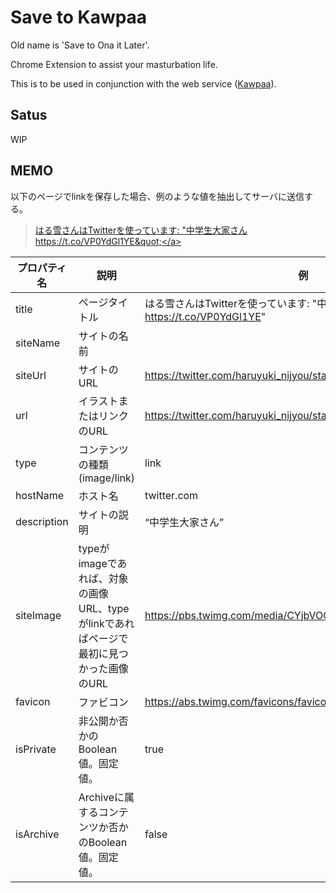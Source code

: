 Save to Kawpaa
====

Old name is 'Save to Ona it Later'.

Chrome Extension to assist your masturbation life.

This is to be used in conjunction with the web service (<a href="https://kawpaa.eiurur.xyz/" target="_blank">Kawpaa</a>).

## Satus

WIP

## MEMO

以下のページでlinkを保存した場合、例のような値を抽出してサーバに送信する。

> <a href="https://twitter.com/haruyuki_nijyou/status/687040101721874432" target="_blank">はる雪さんはTwitterを使っています: &quot;中学生大家さん https://t.co/VP0YdGl1YE&quot;</a>

| プロパティ名 | 説明                                                                                    | 例                                                                          | デフォルトのクエリ                             |
|--------------|-----------------------------------------------------------------------------------------|-----------------------------------------------------------------------------|------------------------------------------------|
| title        | ページタイトル                                                                          | はる雪さんはTwitterを使っています: "中学生大家さん https://t.co/VP0YdGl1YE" | $('head title').text()                         |
| siteName     | サイトの名前                                                                            |                                                                             | $('meta[property="og:site_name"]').text()      |
| siteUrl      | サイトのURL                                                                             | https://twitter.com/haruyuki_nijyou/status/687040101721874432               | $(location).attr('href')                       |
| url          | イラストまたはリンクのURL                                                               | https://twitter.com/haruyuki_nijyou/status/687040101721874432               |                                                |
| type         | コンテンツの種類(image/link)                                                                        | link                                                                        |                                                |
| hostName     | ホスト名                                                                                | twitter.com                                                                 | location.host                                  |
| description  | サイトの説明                                                                            | “中学生大家さん”                                                            | $('meta[name="description"]').attr('content')  |
| siteImage    | typeがimageであれば、対象の画像URL、typeがlinkであればページで最初に見つかった画像のURL | https://pbs.twimg.com/media/CYjbVOCVAAAEegD.png:large                       | $('meta[property="og:image"]').attr('content') |
| favicon      | ファビコン                                                                              | https://abs.twimg.com/favicons/favicon.ico                                  | $('link[rel="shortcut icon"]').prop('href')    |
| isPrivate    | 非公開か否かのBoolean値。固定値。                                                       | true                                                                        |                                                |
| isArchive    | Archiveに属するコンテンツか否かのBoolean値。固定値。                                    | false                                                                       |                                                |


